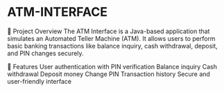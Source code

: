 # ATM-INTERFACE
📌 Project Overview
The ATM Interface is a Java-based application that simulates an Automated Teller Machine (ATM). It allows users to perform basic banking transactions like balance inquiry, cash withdrawal, deposit, and PIN changes securely.

🚀 Features
User authentication with PIN verification
Balance inquiry
Cash withdrawal
Deposit money
Change PIN
Transaction history
Secure and user-friendly interface

